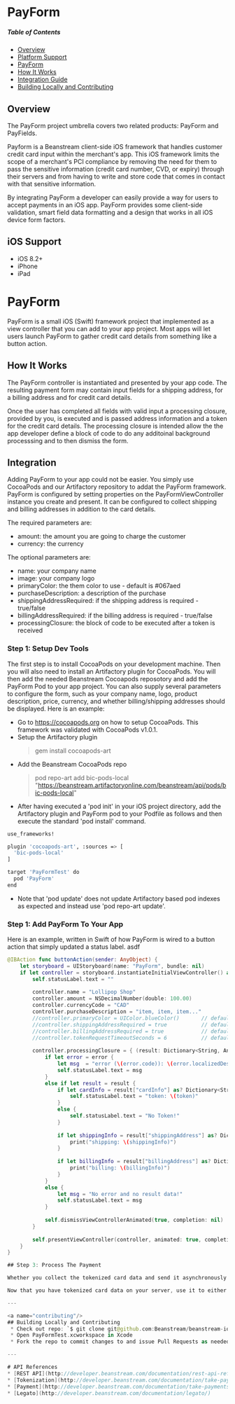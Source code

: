 PayForm
=================
##### Table of Contents  

* [Overview](#overview)
* [Platform Support](#platform-support)
* [PayForm](#payform) 
 * [How It Works](#payform-functionality)
 * [Integration Guide](#payform-integration-guide)
* [Building Locally and Contributing](#contributing)

## Overview <a name="overview"/>
The PayForm project umbrella covers two related products: PayForm and PayFields.

Payform is a Beanstream client-side iOS framework that handles customer credit card input within the merchant's app. This iOS framework limits the scope of a merchant's PCI compliance by removing the need for them to pass the sensitive information (credit card number, CVD, or expiry) through their servers and from having to write and store code that comes in contact with that sensitive information.

By integrating PayForm a developer can easily provide a way for users to accept payments in an iOS app. PayForm provides some client-side validation, smart field data formatting and a design that works in all iOS device form factors.

## iOS Support <a name="platform-support"/>
 * iOS 8.2+
 * iPhone
 * iPad

# PayForm <a name="payform"/>

PayForm is a small iOS (Swift) framework project that implemented as a view controller that you can add to your app project. Most apps will let users launch PayForm to gather credit card details from something like a button action.

## How It Works <a name="payform-functionality"/>
The PayForm controller is instantiated and presented by your app code. The resulting payment form may contain input fields for a shipping address, for a billing address and for credit card details.

Once the user has completed all fields with valid input a processing closure, provided by you, is executed and is passed address information and a token for the credit card details. The processing closure is intended allow the the app developer define a block of code to do any additoinal background processsing and to then dismiss the form.

## Integration <a name="payform-integration-guide"/>
Adding PayForm to your app could not be easier. You simply use CocoaPods and our Artifactory repository to addat the PayForm framework. PayForm is configured by setting properties on the PayFormViewController instance you create and present. It can be configured to collect shipping and billing addresses in addition to the card details.

The required parameters are:
* amount: the amount you are going to charge the customer
* currency: the currency

The optional parameters are:
* name: your company name
* image: your company logo
* primaryColor: the them color to use - default is #067aed
* purchaseDescription: a description of the purchase
* shippingAddressRequired: if the shipping address is required - true/false
* billingAddressRequired: if the billing address is required - true/false
* processingClosure: the block of code to be executed after a token is received

### Step 1: Setup Dev Tools
The first step is to install CocoaPods on your development machine. Then you will also need to install an Artifactory plugin for CocoaPods. You will then add the needed Beanstream Cocoapods reposotory and add the PayForm Pod to your app project. You can also supply several parameters to configure the form, such as your company name, logo, product description, price, currency, and whether billing/shipping addresses should be displayed. Here is an example:
* Go to https://cocoapods.org on how to setup CocoaPods. This framework was validated with CocoaPods v1.0.1.
* Setup the Artifactory plugin
   > gem install cocoapods-art
* Add the Beanstream CocoaPods repo
   > pod repo-art add bic-pods-local "https://beanstream.artifactoryonline.com/beanstream/api/pods/bic-pods-local"
* After having executed a 'pod init' in your iOS project directory, add the Artifactory plugin and PayForm pod to your Podfile as follows and then execute the standard 'pod install' command.
```bash
use_frameworks!

plugin 'cocoapods-art', :sources => [
  'bic-pods-local'
]

target 'PayFormTest' do
  pod 'PayForm'
end
```
* Note that 'pod update' does not update Artifactory based pod indexes as expected and instead use 'pod repo-art update'.

### Step 1: Add PayForm To Your App
Here is an example, written in Swift of how PayForm is wired to a button action that simply updated a status label.
asdf
```swift
@IBAction func buttonAction(sender: AnyObject) {
    let storyboard = UIStoryboard(name: "PayForm", bundle: nil)
    if let controller = storyboard.instantiateInitialViewController() as? PayFormViewController {
        self.statusLabel.text = ""
        
        controller.name = "Lollipop Shop"
        controller.amount = NSDecimalNumber(double: 100.00)
        controller.currencyCode = "CAD"
        controller.purchaseDescription = "item, item, item..."
        //controller.primaryColor = UIColor.blueColor()       // default: "#067aed"
        //controller.shippingAddressRequired = true           // default: true
        //controller.billingAddressRequired = true            // default: true
        //controller.tokenRequestTimeoutSeconds = 6           // default: 6
        
        controller.processingClosure = { (result: Dictionary<String, AnyObject>?, error: NSError?) -> Void in
            if let error = error {
                let msg  = "error (\(error.code)): \(error.localizedDescription)"
                self.statusLabel.text = msg
            }
            else if let result = result {
                if let cardInfo = result["cardInfo"] as? Dictionary<String, String>, let token = cardInfo["code"] as String! {
                    self.statusLabel.text = "token: \(token)"
                }
                else {
                    self.statusLabel.text = "No Token!"
                }
                
                if let shippingInfo = result["shippingAddress"] as? Dictionary<String, String> {
                    print("shipping: \(shippingInfo)")
                }
                
                if let billingInfo = result["billingAddress"] as? Dictionary<String, String> {
                    print("billing: \(billingInfo)")
                }
            }
            else {
                let msg = "No error and no result data!"
                self.statusLabel.text = msg
            }
            
            self.dismissViewControllerAnimated(true, completion: nil)
        }
        
        self.presentViewController(controller, animated: true, completion: nil)
    }
}

## Step 3: Process The Payment

Whether you collect the tokenized card data and send it asynchronously to your server, or take any other action, you will need to collect the cardInfo code string value that is your token to process the payment with.

Now that you have tokenized card data on your server, use it to either [process or pre-authorize a payment](http://developer.beanstream.com/documentation/take-payments/purchases/take-payment-legato-token/), or create a [payment profile](http://developer.beanstream.com/tokenize-payments/create-new-profile/).

---

<a name="contributing"/>
## Building Locally and Contributing
 * Check out repo: `$ git clone git@github.com:Beanstream/beanstream-ios-payform.git`
 * Open PayFormTest.xcworkspace in Xcode
 * Fork the repo to commit changes to and issue Pull Requests as needed.

---

# API References
* [REST API](http://developer.beanstream.com/documentation/rest-api-reference/)
* [Tokenization](http://developer.beanstream.com/documentation/take-payments/purchases/take-payment-legato-token/)
* [Payment](http://developer.beanstream.com/documentation/take-payments/purchases/card/)
* [Legato](http://developer.beanstream.com/documentation/legato/)
